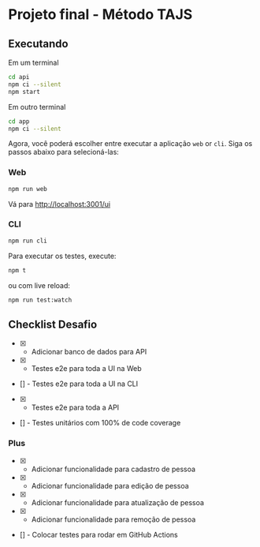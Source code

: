 # Projeto final - Método TAJS

## Executando

Em um terminal
```sh
cd api
npm ci --silent
npm start
```
Em outro terminal

```sh
cd app
npm ci --silent
```

Agora, você poderá escolher entre executar a aplicação  `web` or `cli`. Siga os passos abaixo para selecioná-las:

### Web
```sh
npm run web
```
Vá para [http://localhost:3001/ui](http://localhost:3001/ui)

### CLI
```sh
npm run cli
```

Para executar os testes, execute:

```sh
npm t
```

ou com live reload:

```sh
npm run test:watch
```

## Checklist Desafio

- [x] - Adicionar banco de dados para API
- [x] - Testes e2e para toda a UI na Web
- [] - Testes e2e para toda a UI na CLI
- [x] - Testes e2e para toda a API
- [] - Testes unitários com 100% de code coverage

### Plus

- [x] - Adicionar funcionalidade para cadastro de pessoa
- [x] - Adicionar funcionalidade para edição de pessoa
- [x] - Adicionar funcionalidade para atualização de pessoa
- [x] - Adicionar funcionalidade para remoção de pessoa
- [] - Colocar testes para rodar em GitHub Actions
